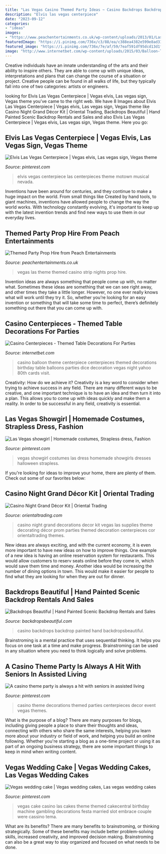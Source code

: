 ```yaml
---
title: "Las Vegas Casino Themed Party Ideas ~ Casino Backdrops Backdrop Painted Hand Backdropsbeautiful"
description: "Elvis las vegas centerpiece"
date: "2023-09-12"
categories:
- "ideas"
images:
- "https://www.peachentertainments.co.uk/wp-content/uploads/2013/01/Las-Vegas-Party-2.jpg"
featuredImage: "https://i.pinimg.com/736x/c3/88/ea/c388ea4382e599e8ad31e2e1f4c1d997--vegas-showgirl-homemade-costumes.jpg"
featured_image: "https://i.pinimg.com/736x/7e/af/59/7eaf591df95dcd13d1fe92b32a97f394.jpg"
image: "http://www.internetbet.com/wp-content/uploads/2015/03/Balloon-Themed-Centerpiece.jpg"
---
```



Creative individuals have an innate understanding of the arts and their ability to inspire others. They are able to come up with unique ideas, interpretations and plans that can change the course of a situation or project. Creative people can be found in all walks of life, but they typically fall into one of two categories: artists or engineers.

	

		
looking for Elvis Las Vegas Centerpiece | Vegas elvis, Las vegas sign, Vegas theme you've came to the right web. We have 8 Images about Elvis Las Vegas Centerpiece | Vegas elvis, Las vegas sign, Vegas theme like Casino Night Grand Décor Kit | Oriental Trading, Backdrops Beautiful | Hand Painted Scenic Backdrop Rentals and Sales and also Elvis Las Vegas Centerpiece | Vegas elvis, Las vegas sign, Vegas theme. Here you go:
		
    
## Elvis Las Vegas Centerpiece | Vegas Elvis, Las Vegas Sign, Vegas Theme

<img loading=lazy src="https://i.pinimg.com/736x/7e/af/59/7eaf591df95dcd13d1fe92b32a97f394.jpg" onerror="this.onerror=null;this.src='https://tse2.mm.bing.net/th?id=OIP.1DytdjwrIImQYqIZq8zbDwHaJ3&amp;pid=15.1';" alt="Elvis Las Vegas Centerpiece | Vegas elvis, Las vegas sign, Vegas theme">

_Source: pinterest.com_

>elvis vegas centerpiece las centerpieces theme motown musical nevada. 

	

Inventions have been around for centuries, and they continue to make a huge impact on the world. From small things like Created by hand tools, to giant machines, inventions have allowed people to change the way the world works. With technology constantly evolving, it's important to keep up with the latest invention trends and find new ways to use them in our everyday lives.

    
## Themed Party Prop Hire From Peach Entertainments

<img loading=lazy src="https://www.peachentertainments.co.uk/wp-content/uploads/2013/01/Las-Vegas-Party-2.jpg" onerror="this.onerror=null;this.src='https://tse2.mm.bing.net/th?id=OIP.EYP3DcBJnsvhPUKwB2cAowHaE7&amp;pid=15.1';" alt="Themed Party Prop Hire from Peach Entertainments">

_Source: peachentertainments.co.uk_

>vegas las theme themed casino strip nights prop hire. 

	

Invention ideas are always something that people come up with, no matter what. Sometimes these ideas are something that we can see right away, and other times they take a little longer. However, no one ever really knows what will work until they try it. So, whether you’re looking for an easy invention or something that will take some time to perfect, there’s definitely something out there that you can come up with.

    
## Casino Centerpieces - Themed Table Decorations For Parties

<img loading=lazy src="http://www.internetbet.com/wp-content/uploads/2015/03/Balloon-Themed-Centerpiece.jpg" onerror="this.onerror=null;this.src='https://tse3.mm.bing.net/th?id=OIP.mOqtdHLrReH0tgm7SlcpNQHaLJ&amp;pid=15.1';" alt="Casino Centerpieces - Themed Table Decorations For Parties">

_Source: internetbet.com_

>casino balloon theme centerpiece centerpieces themed decorations birthday table balloons parties dice decoration vegas night yahoo 80th cards visit. 

	

Creativity: How do we achieve it?
Creativity is a key word to consider when trying to achieve success in any field. There are many different ways to be creative, and one important technique is to have an idea and then turn it into a plan. This allows you to come up with ideas quickly and make them a reality. In order to be successful in any field, creativity is essential.

    
## Las Vegas Showgirl | Homemade Costumes, Strapless Dress, Fashion

<img loading=lazy src="https://i.pinimg.com/736x/c3/88/ea/c388ea4382e599e8ad31e2e1f4c1d997--vegas-showgirl-homemade-costumes.jpg" onerror="this.onerror=null;this.src='https://tse1.mm.bing.net/th?id=OIP.rXHf0T7KLCda5gZJb1jlkAHaJ3&amp;pid=15.1';" alt="Las Vegas showgirl | Homemade costumes, Strapless dress, Fashion">

_Source: pinterest.com_

>vegas showgirl costumes las dress homemade showgirls dresses halloween strapless. 

	

If you're looking for ideas to improve your home, there are plenty of them. Check out some of our favorites below: 

    
## Casino Night Grand Décor Kit | Oriental Trading

<img loading=lazy src="https://s7.orientaltrading.com/is/image/OrientalTrading/13718617?$PDP_VIEWER_IMAGE$" onerror="this.onerror=null;this.src='https://tse4.mm.bing.net/th?id=OIP.mG1ZzgP4G0sR1Nn6flj9GAHaHa&amp;pid=15.1';" alt="Casino Night Grand Décor Kit | Oriental Trading">

_Source: orientaltrading.com_

>casino night grand decorations decor kit vegas las supplies theme decorating décor prom parties themed decoration centerpieces cor orientaltrading themes. 

	

New ideas are always exciting, and with the current economy, it is even more important to have new ideas on how to improve things. One example of a new idea is having an online reservation system for restaurants. This would allow customers to reserv seats online before they come in, which would save them time and money. Another idea would be increasing the number of dining options in town. This would make it easier for people to find what they are looking for when they are out for dinner.

    
## Backdrops Beautiful | Hand Painted Scenic Backdrop Rentals And Sales

<img loading=lazy src="https://backdropsbeautiful.com/imgs/US-4020-0352.jpg" onerror="this.onerror=null;this.src='https://tse2.mm.bing.net/th?id=OIP.0DBaoqYFoyaLu32reUHgBwHaDt&amp;pid=15.1';" alt="Backdrops Beautiful | Hand Painted Scenic Backdrop Rentals and Sales">

_Source: backdropsbeautiful.com_

>casino backdrops backdrop painted hand backdropsbeautiful. 

	

Brainstroming is a mental practice that uses sequential thinking. It helps you focus on one task at a time and make progress. Brainstroming can be used in any situation where you need to think logically and solve problems.

    
## A Casino Theme Party Is Always A Hit With Seniors In Assisted Living

<img loading=lazy src="https://i.pinimg.com/originals/60/4e/d5/604ed5b987ef4e2e76d8446e8e5e5446.jpg" onerror="this.onerror=null;this.src='https://tse1.mm.bing.net/th?id=OIP.eR9f44GpHXHOwn8hH9WbLQHaJ4&amp;pid=15.1';" alt="A casino theme party is always a hit with seniors in assisted living">

_Source: pinterest.com_

>casino theme decorations themed parties centerpieces decor event vegas themes. 

	

What is the purpose of a blog?
There are many purposes for blogs, including giving people a place to share their thoughts and ideas, connecting with others who share the same interests, helping you learn more about your industry or field of work, and helping you build an online following. Whether you're starting a blog as a one-time project or using it as part of an ongoing business strategy, there are some important things to keep in mind when writing content.

    
## Vegas Wedding Cake | Vegas Wedding Cakes, Las Vegas Wedding Cakes

<img loading=lazy src="https://i.pinimg.com/originals/a2/8f/d1/a28fd1fd010210cb4e2e18379a408af5.jpg" onerror="this.onerror=null;this.src='https://tse1.mm.bing.net/th?id=OIP.iuMFKuhIkXo-iHLmeqPWsQHaLW&amp;pid=15.1';" alt="Vegas wedding cake | Vegas wedding cakes, Las vegas wedding cakes">

_Source: pinterest.com_

>vegas cake casino las cakes theme themed cakecentral birthday machine gambling decorations festa married slot embrace couple were cassino tema. 

	

What are its benefits?
There are many benefits to brainstroming, or thinking strategically. Some of these benefits may include better problem-solving skills, increased creativity, and improved decision making. Brainstroming can also be a great way to stay organized and focused on what needs to be done.


